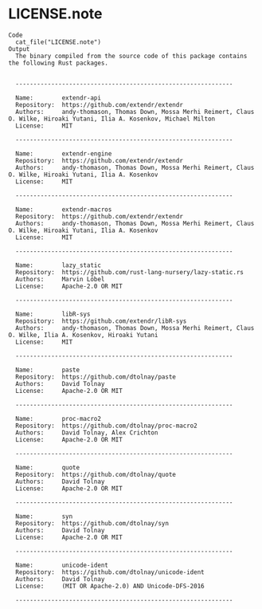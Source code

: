 # LICENSE.note

    Code
      cat_file("LICENSE.note")
    Output
      The binary compiled from the source code of this package contains the following Rust packages.
      
      
      -------------------------------------------------------------
      
      Name:        extendr-api
      Repository:  https://github.com/extendr/extendr
      Authors:     andy-thomason, Thomas Down, Mossa Merhi Reimert, Claus O. Wilke, Hiroaki Yutani, Ilia A. Kosenkov, Michael Milton
      License:     MIT
      
      -------------------------------------------------------------
      
      Name:        extendr-engine
      Repository:  https://github.com/extendr/extendr
      Authors:     andy-thomason, Thomas Down, Mossa Merhi Reimert, Claus O. Wilke, Hiroaki Yutani, Ilia A. Kosenkov
      License:     MIT
      
      -------------------------------------------------------------
      
      Name:        extendr-macros
      Repository:  https://github.com/extendr/extendr
      Authors:     andy-thomason, Thomas Down, Mossa Merhi Reimert, Claus O. Wilke, Hiroaki Yutani, Ilia A. Kosenkov
      License:     MIT
      
      -------------------------------------------------------------
      
      Name:        lazy_static
      Repository:  https://github.com/rust-lang-nursery/lazy-static.rs
      Authors:     Marvin Löbel
      License:     Apache-2.0 OR MIT
      
      -------------------------------------------------------------
      
      Name:        libR-sys
      Repository:  https://github.com/extendr/libR-sys
      Authors:     andy-thomason, Thomas Down, Mossa Merhi Reimert, Claus O. Wilke, Ilia A. Kosenkov, Hiroaki Yutani
      License:     MIT
      
      -------------------------------------------------------------
      
      Name:        paste
      Repository:  https://github.com/dtolnay/paste
      Authors:     David Tolnay
      License:     Apache-2.0 OR MIT
      
      -------------------------------------------------------------
      
      Name:        proc-macro2
      Repository:  https://github.com/dtolnay/proc-macro2
      Authors:     David Tolnay, Alex Crichton
      License:     Apache-2.0 OR MIT
      
      -------------------------------------------------------------
      
      Name:        quote
      Repository:  https://github.com/dtolnay/quote
      Authors:     David Tolnay
      License:     Apache-2.0 OR MIT
      
      -------------------------------------------------------------
      
      Name:        syn
      Repository:  https://github.com/dtolnay/syn
      Authors:     David Tolnay
      License:     Apache-2.0 OR MIT
      
      -------------------------------------------------------------
      
      Name:        unicode-ident
      Repository:  https://github.com/dtolnay/unicode-ident
      Authors:     David Tolnay
      License:     (MIT OR Apache-2.0) AND Unicode-DFS-2016
      
      -------------------------------------------------------------

